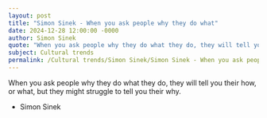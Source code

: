 ```yaml
---
layout: post
title: "Simon Sinek - When you ask people why they do what"
date: 2024-12-28 12:00:00 -0000
author: Simon Sinek
quote: "When you ask people why they do what they do, they will tell you their how, or what, but they might struggle to tell you their why."
subject: Cultural trends
permalink: /Cultural trends/Simon Sinek/Simon Sinek - When you ask people why they do what
---
```


When you ask people why they do what they do, they will tell you their how, or what, but they might struggle to tell you their why.

- Simon Sinek
